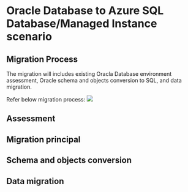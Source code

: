 # Oracle Database to Azure SQL Database/Managed Instance scenario

## Migration Process

The migration will includes existing Oracla Database environment assessment, Oracle schema and objects conversion to SQL, and data migration.

Refer below migration process:
<IMG SRC="https://github.com/amberz/Azure-Data-Services-Practices/blob/master/Images/OratoSQLMigrationProcess.png" />&nbsp;

## Assessment



## Migration principal 

## Schema and objects conversion

## Data migration
